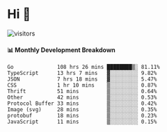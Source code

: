 # Hi 👋
 
![visitors](https://visitor-badge.glitch.me/badge?page_id=sorcererxw.sorcererx)

#### 📊 Monthly Development Breakdown

<!--START_SECTION:waka-->
```text
Go              108 hrs 26 mins ████████▒░ 81.11%
TypeScript      13 hrs 7 mins   ▓░░░░░░░░░ 9.82%
JSON            7 hrs 18 mins   ▓░░░░░░░░░ 5.47%
CSS             1 hr 10 mins    ▒░░░░░░░░░ 0.87%
Thrift          51 mins         ▒░░░░░░░░░ 0.64%
Other           42 mins         ▒░░░░░░░░░ 0.53%
Protocol Buffer 33 mins         ▒░░░░░░░░░ 0.42%
Image (svg)     28 mins         ▒░░░░░░░░░ 0.35%
protobuf        18 mins         ▒░░░░░░░░░ 0.23%
JavaScript      11 mins         ▒░░░░░░░░░ 0.15%
```
<!--END_SECTION:waka-->
